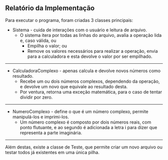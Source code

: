 ## Relatório da Implementação

Para executar o programa, foram criadas 3 classes principais:
- Sistema - cuida de interações com o usuário e leitura de arquivo.
  - O sistema itera por todas as linhas do arquivo, avalia a operação lida e, caso válida, ou
    - Empilha o valor; ou
    - Remove os valores necessários para realizar a operação, envia para a calculadora e esta devolve o valor por ser empilhado.
<hr>

- CalculadoraComplexo - apenas calcula e devolve novos números como resultado.
  - Recebe um ou dois números complexos, dependendo da operação, e devolve um novo que equivale ao resultado desta.
  - Por ventura, retorna uma exceção matemática, para o caso de tentar dividir por zero.
<hr>

- NumeroComplexo - define o que é um número complexo, permite manipulá-los e imprimi-los.
  - Um número complexo é composto por dois números reais, com ponto flutuante, e ao segundo é adicionada a letra i para dizer que representa a parte imaginária.
<hr>

Além destas, existe a classe de Teste, que permite criar um novo arquivo ou testar todos já existentes em uma única pilha.